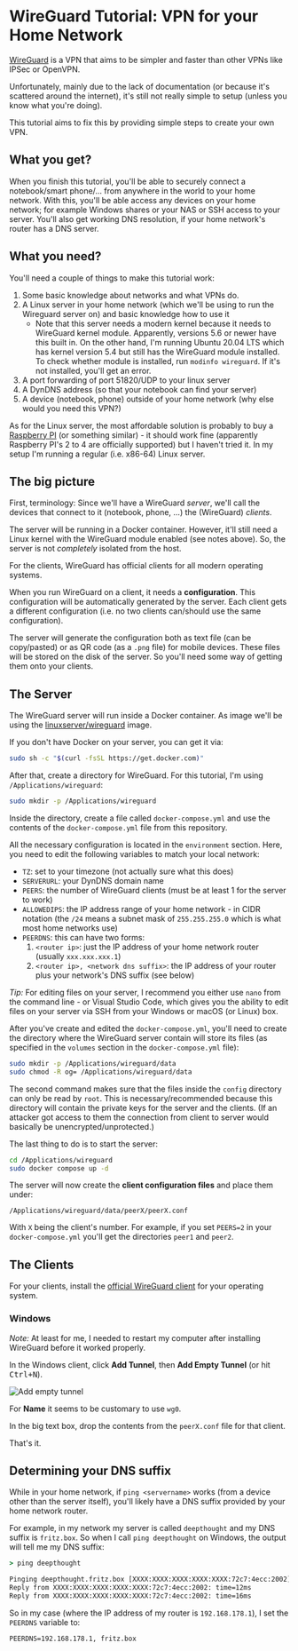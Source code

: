 # WireGuard Tutorial: VPN for your Home Network

[WireGuard](https://www.wireguard.com/) is a VPN that aims to be simpler and faster than other VPNs like IPSec or OpenVPN.

Unfortunately, mainly due to the lack of documentation (or because it's scattered around the internet), it's still not really simple to setup (unless you know what you're doing).

This tutorial aims to fix this by providing simple steps to create your own VPN.

## What you get?

When you finish this tutorial, you'll be able to securely connect a notebook/smart phone/... from anywhere in the world to your home network. With this, you'll be able access any devices on your home network; for example Windows shares or your NAS or SSH access to your server. You'll also get working DNS resolution, if your home network's router has a DNS server.

## What you need?

You'll need a couple of things to make this tutorial work:

1. Some basic knowledge about networks and what VPNs do.
1. A Linux server in your home network (which we'll be using to run the Wireguard server on) and basic knowledge how to use it
   * Note that this server needs a modern kernel because it needs to WireGuard kernel module. Apparently, versions 5.6 or newer have this built in. On the other hand, I'm running Ubuntu 20.04 LTS which has kernel version 5.4 but still has the WireGuard module installed. To check whether module is installed, run `modinfo wireguard`. If it's not installed, you'll get an error.
1. A port forwarding of port 51820/UDP to your linux server
1. A DynDNS address (so that your notebook can find your server)
1. A device (notebook, phone) outside of your home network (why else would you need this VPN?)

As for the Linux server, the most affordable solution is probably to buy a [Raspberry PI](https://www.raspberrypi.com/products/) (or something similar) - it should work fine (apparently Raspberry PI's 2 to 4 are officially supported) but I haven't tried it. In my setup I'm running a regular (i.e. x86-64) Linux server.

## The big picture

First, terminology: Since we'll have a WireGuard *server*, we'll call the devices that connect to it (notebook, phone, ...) the (WireGuard) *clients*.

The server will be running in a Docker container. However, it'll still need a Linux kernel with the WireGuard module enabled (see notes above). So, the server is not *completely* isolated from the host.

For the clients, WireGuard has official clients for all modern operating systems.

When you run WireGuard on a client, it needs a **configuration**. This configuration will be automatically generated by the server. Each client gets a different configuration (i.e. no two clients can/should use the same configuration).

The server will generate the configuration both as text file (can be copy/pasted) or as QR code (as a `.png` file) for mobile devices. These files will be stored on the disk of the server. So you'll need some way of getting them onto your clients.

## The Server

The WireGuard server will run inside a Docker container. As image we'll be using the [linuxserver/wireguard](https://hub.docker.com/r/linuxserver/wireguard) image.

If you don't have Docker on your server, you can get it via:

```sh
sudo sh -c "$(curl -fsSL https://get.docker.com)"
```

After that, create a directory for WireGuard. For this tutorial, I'm using `/Applications/wireguard`:

```sh
sudo mkdir -p /Applications/wireguard
```

Inside the directory, create a file called `docker-compose.yml` and use the contents of the `docker-compose.yml` file from this repository.

All the necessary configuration is located in the `environment` section. Here, you need to edit the following variables to match your local network:

* `TZ`: set to your timezone (not actually sure what this does)
* `SERVERURL`: your DynDNS domain name
* `PEERS`: the number of WireGuard clients (must be at least 1 for the server to work)
* `ALLOWEDIPS`: the IP address range of your home network - in CIDR notation (the `/24` means a subnet mask of `255.255.255.0` which is what most home networks use)
* `PEERDNS`: this can have two forms:
  1. `<router ip>`: just the IP address of your home network router (usually `xxx.xxx.xxx.1`)
  1. `<router ip>, <network dns suffix>`: the IP address of your router plus your network's DNS suffix (see below)

*Tip:* For editing files on your server, I recommend you either use `nano` from the command line - or Visual Studio Code, which gives you the ability to edit files on your server via SSH from your Windows or macOS (or Linux) box.

After you've create and edited the `docker-compose.yml`, you'll need to create the directory where the WireGuard server contain will store its files (as specified in the `volumes` section in the `docker-compose.yml` file):

```sh
sudo mkdir -p /Applications/wireguard/data
sudo chmod -R og= /Applications/wireguard/data
```

The second command makes sure that the files inside the `config` directory can only be read by `root`. This is necessary/recommended because this directory will contain the private keys for the server and the clients. (If an attacker got access to them the connection from client to server would basically be unencrypted/unprotected.)

The last thing to do is to start the server:

```sh
cd /Applications/wireguard
sudo docker compose up -d
```

The server will now create the **client configuration files** and place them under:

    /Applications/wireguard/data/peerX/peerX.conf

With `X` being the client's number. For example, if you set `PEERS=2` in your `docker-compose.yml` you'll get the directories `peer1` and `peer2`.

## The Clients

For your clients, install the [official WireGuard client](https://www.wireguard.com/install/) for your operating system.

### Windows

*Note:* At least for me, I needed to restart my computer after installing WireGuard before it worked properly.

In the Windows client, click **Add Tunnel**, then **Add Empty Tunnel** (or hit <kbd>Ctrl+N</kbd>).

![Add empty tunnel](images/windows-add-empty-tunnel.png)

For **Name** it seems to be customary to use `wg0`.

In the big text box, drop the contents from the `peerX.conf` file for that client.

That's it.

## Determining your DNS suffix

While in your home network, if `ping <servername>` works (from a device other than the server itself), you'll likely have a DNS suffix provided by your home network router.

For example, in my network my server is called `deepthought` and my DNS suffix is `fritz.box`. So when I call `ping deepthought` on Windows, the output will tell me my DNS suffix:

```cmd
> ping deepthought

Pinging deepthought.fritz.box [XXXX:XXXX:XXXX:XXXX:XXXX:72c7:4ecc:2002] with 32 bytes of data:
Reply from XXXX:XXXX:XXXX:XXXX:XXXX:72c7:4ecc:2002: time=12ms
Reply from XXXX:XXXX:XXXX:XXXX:XXXX:72c7:4ecc:2002: time=16ms
```

So in my case (where the IP address of my router is `192.168.178.1`), I set the `PEERDNS` variable to:

    PEERDNS=192.168.178.1, fritz.box
